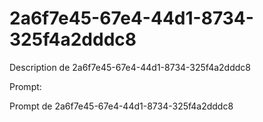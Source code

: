 # 2a6f7e45-67e4-44d1-8734-325f4a2dddc8

Description de 2a6f7e45-67e4-44d1-8734-325f4a2dddc8

Prompt:

Prompt de 2a6f7e45-67e4-44d1-8734-325f4a2dddc8